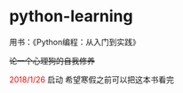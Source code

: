 # python-learning
用书：《Python编程：从入门到实践》

<del>论一个心理狗的自我修养</del>

<font color="red">2018/1/26</font>
启动
希望寒假之前可以把这本书看完
